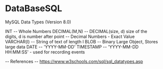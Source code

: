 # DataBaseSQL

MySQL Data Types (Version 8.0)

INT               -- Whole Numbers
DECIMAL(M,N)      -- DECIMAL(size, d) size of the digits, d is number after point
                  -- Decimal Numbers - Exact Value
VARCHAR(l)        -- String of text of length l
BLOB              -- Binary Large Object, Stores large data
DATE              -- 'YYYY-MM-DD'
TIMESTAMP         -- 'YYYY-MM-DD HH:MM:SS' - used for recording events

-- References
-- https://www.w3schools.com/sql/sql_datatypes.asp